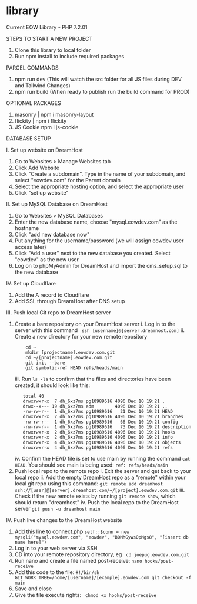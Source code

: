 # library

Current EOW Library - PHP 7.2.01

STEPS TO START A NEW PROJECT

1. Clone this library to local folder
2. Run npm install to include required packages

PARCEL COMMANDS

1. npm run dev (This will watch the src folder for all JS files during DEV and Tailwind Changes)
2. npm run build (When ready to publish run the build command for PROD)

OPTIONAL PACKAGES

1. masonry | npm i masonry-layout
2. flickity | npm i flickity
3. JS Cookie npm i js-cookie

DATABASE SETUP

I. Set up website on DreamHost

1.  Go to Websites > Manage Websites tab
2.  Click Add Website
3.  Click "Create a subdomain". Type in the name of your subdomain, and select "eowdev.com" for the Parent domain
4.  Select the appropriate hosting option, and select the appropriate user
5.  Click "set up website"

II. Set up MySQL Database on DreamHost

1.  Go to Websites > MySQL Databases
2.  Enter the new database name, choose "mysql.eowdev.com" as the hostname
3.  Click "add new database now"
4.  Put anything for the username/password (we will assign eowdev user access later)
5.  Click "Add a user" next to the new database you created. Select "eowdev" as the new user.
6.  Log on to phpMyAdmin for DreamHost and import the cms_setup.sql to the new database

IV. Set up Cloudflare

1.  Add the A record to Cloudflare
2.  Add SSL through DreamHost after DNS setup

III. Push local Git repo to DreamHost server

1.  Create a bare repository on your DreamHost server
    i. Log in to the server with this command
    ` ssh [username]@[server.dreamhost.com]`
    ii. Create a new directory for your new remote repository
    ```
        cd ~
        mkdir [projectname].eowdev.com.git
        cd ~/[projectname].eowdev.com.git
        git init --bare
        git symbolic-ref HEAD refs/heads/main
    ```
    iii. Run `ls -la` to confirm that the files and directories have been created, it should look like this:
    ```
       total 40
       drwxrwxr-x  7 dh_6xz7ms pg10989616 4096 Dec 10 19:21 .
       drwx--x--- 19 dh_6xz7ms adm        4096 Dec 10 19:21 ..
       -rw-rw-r--  1 dh_6xz7ms pg10989616   21 Dec 10 19:21 HEAD
       drwxrwxr-x  2 dh_6xz7ms pg10989616 4096 Dec 10 19:21 branches
       -rw-rw-r--  1 dh_6xz7ms pg10989616   66 Dec 10 19:21 config
       -rw-rw-r--  1 dh_6xz7ms pg10989616   73 Dec 10 19:21 description
       drwxrwxr-x  2 dh_6xz7ms pg10989616 4096 Dec 10 19:21 hooks
       drwxrwxr-x  2 dh_6xz7ms pg10989616 4096 Dec 10 19:21 info
       drwxrwxr-x  4 dh_6xz7ms pg10989616 4096 Dec 10 19:21 objects
       drwxrwxr-x  4 dh_6xz7ms pg10989616 4096 Dec 10 19:21 refs
    ```
    iv. Confirm the HEAD file is set to use main by running the command `cat HEAD`. You should see main is being used:
    `ref: refs/heads/main`
2.  Push local repo to the remote repo
    i. Exit the server and get back to your local repo
    ii. Add the empty DreamHost repo as a "remote" within your local git repo using this command:
    `git remote add dreamhost ssh://[user]@[server].dreamhost.com/~/[project].eowdev.com.git`
    iii. Check if the new remote exists by running `git remote show`, which should return "dreamhost"
    iv. Push the local repo to the DreamHost server
    `git push -u dreamhost main `

IV. Push live changes to the DreamHost website

1.  Add this line to connect.php
    `self::$conn = new mysqli("mysql.eowdev.com", "eowdev", "BOMhGywsQpMgs8", "[insert db name here]")`
2.  Log in to your web server via SSH
3.  CD into your remote repository directory, eg ` cd joepug.eowdev.com.git`
4.  Run nano and create a file named post-receive:
    `nano hooks/post-receive`
5.  Add this code to the file:
    `#!/bin/sh
GIT_WORK_TREE=/home/[username]/[example].eowdev.com git checkout -f main`
6.  Save and close
7.  Give the file execute rights:
    ` chmod +x hooks/post-receive`
